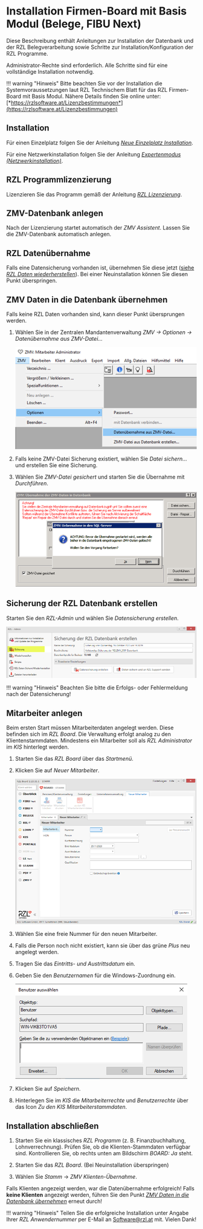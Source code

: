 # Installation Firmen-Board mit Basis Modul (Belege, FIBU Next)

Diese Beschreibung enthält Anleitungen zur Installation der
Datenbank und der RZL Belegverarbeitung sowie Schritte zur
Installation/Konfiguration der RZL Programme.

Administrator-Rechte sind erforderlich. Alle Schritte sind für
eine vollständige Installation notwendig.

!!! warning "Hinweis"
    Bitte beachten Sie vor der Installation die Systemvoraussetzungen
    laut RZL Technischem Blatt für das RZL Firmen-Board mit Basis Modul.
    Nähere Details finden Sie online unter:
    [*https://rzlsoftware.at/Lizenzbestimmungen*](https://rzlsoftware.at/Lizenzbestimmungen)

## Installation

Für einen Einzelplatz folgen Sie der Anleitung
[*Neue Einzelplatz Installation*](/setup/installation#neue-einzelplatz-installation).

Für eine Netzwerkinstallation folgen Sie der Anleitung
[*Expertenmodus (Netzwerkinstallation)*](/setup/installation#expertenmodus-zb-fur-netzwerkinstallation).

## RZL Programmlizenzierung

Lizenzieren Sie das Programm gemäß der Anleitung
[*RZL Lizenzierung*](/setup/lizenzierung).

## ZMV-Datenbank anlegen

Nach der Lizenzierung startet automatisch der *ZMV Assistent*.
Lassen Sie die ZMV-Datenbank automatisch anlegen.

## RZL Datenübernahme

Falls eine Datensicherung vorhanden ist, übernehmen Sie diese
jetzt ([siehe *RZL Daten wiederherstellen*](/setup/daten-wiederherstellen)).
Bei einer Neuinstallation können Sie diesen Punkt überspringen.

## ZMV Daten in die Datenbank übernehmen

Falls keine RZL Daten vorhanden sind, kann dieser Punkt
übersprungen werden.

1.  Wählen Sie in der Zentralen Mandantenverwaltung
    *ZMV → Optionen → Datenübernahme aus ZMV-Datei…*

    ![Datenübernahme aus Datei](img/ZMV_DatenuebernahmeAusDatei.png)

2.  Falls keine ZMV-Datei Sicherung existiert, wählen Sie
    *Datei sichern…* und erstellen Sie eine Sicherung.

3.  Wählen Sie *ZMV-Datei gesichert* und starten Sie
    die Übernahme mit *Durchführen*.

    ![alt text](img/ZMV_DatenuebernahmeSQLServer.png)

## Sicherung der RZL Datenbank erstellen

Starten Sie den *RZL-Admin* und wählen Sie
*Datensicherung erstellen*.

![alt text](img/RZLAdmin_SicherungRZLDatenbank.png)

!!! warning "Hinweis"
    Beachten Sie bitte die Erfolgs- oder Fehlermeldung nach der
    Datensicherung!

## Mitarbeiter anlegen

Beim ersten Start müssen Mitarbeiterdaten angelegt werden.
Diese befinden sich im *RZL Board*. Die Verwaltung erfolgt
analog zu den Klientenstammdaten. Mindestens ein Mitarbeiter
soll als *RZL Administrator* im *KIS* hinterlegt werden.

1.  Starten Sie das *RZL Board* über das *Startmenü*.
2.  Klicken Sie auf *Neuer Mitarbeiter*.

    ![alt text](img/STAMM_NeuenMitarbeiterAnlegen.png)

3.  Wählen Sie eine freie Nummer für den neuen Mitarbeiter.
4.  Falls die Person noch nicht existiert, kann sie über
    das grüne *Plus* neu angelegt werden.
5.  Tragen Sie das *Eintritts- und Austrittsdatum* ein.
6.  Geben Sie den *Benutzernamen* für die Windows-Zuordnung ein.

    ![alt text](img/STAMM_BenutzerAusADAuswaehlen.png)

7.  Klicken Sie auf *Speichern*.
8.  Hinterlegen Sie im *KIS* die *Mitarbeiterrechte* und
    *Benutzerrechte* über das Icon *Zu den KIS Mitarbeiterstammdaten*.

## Installation abschließen

1.  Starten Sie ein klassisches *RZL Programm*
    (z. B. Finanzbuchhaltung, Lohnverrechnung).
    Prüfen Sie, ob die Klienten-Stammdaten verfügbar sind.
    Kontrollieren Sie, ob rechts unten am Bildschirm *BOARD: Ja* steht.

2.  Starten Sie das *RZL Board*. (Bei Neuinstallation überspringen)
3.  Wählen Sie *Stamm* → *ZMV Klienten-Übernahme*.

Falls Klienten angezeigt werden, war die Datenübernahme erfolgreich!
Falls **keine Klienten** angezeigt werden, führen Sie den Punkt
[*ZMV Daten in die Datenbank übernehmen*](#zmv-daten-in-die-datenbank-ubernehmen) erneut durch!

!!! warning "Hinweis"
    Teilen Sie die erfolgreiche Installation unter Angabe Ihrer
    *RZL Anwendernummer* per E-Mail an
    [Software@rzl.at](mailto:Software@rzl.at) mit. Vielen Dank!